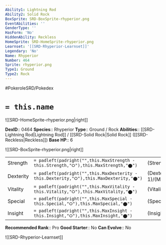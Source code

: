 ```yaml
---
Ability1: Lightning Rod
Ability2: Solid Rock
BoxSprite: SRD-BoxSprite-rhyperior.png
EventAbilities: ''
GenderType: ''
HasForm: 'No'
HiddenAbility: Reckless
HomeSprite: SRD-HomeSprite-rhyperior.png
Learnset: '[[SRD-Rhyperior-Learnset]]'
Legendary: 'No'
Name: Rhyperior
Number: 464
Sprite: rhyperior.png
Type1: Ground
Type2: Rock
---
```


#PokeroleSRD/Pokedex

# `= this.name`

![[SRD-HomeSprite-rhyperior.png|right]]

**DexID**:: 0464
**Species**:: Rhyperior
**Type**:: Ground / Rock
**Abilities**:: [[SRD-Lightning Rod|Lightning Rod]] / [[SRD-Solid Rock|Solid Rock]] ([[SRD-Reckless|Reckless]])
**Base HP**:: 6

![[SRD-BoxSprite-rhyperior.png|right]]

|           |                                                                                        |                                          |
| --------- | -------------------------------------------------------------------------------------- | ---------------------------------------- |
| Strength  | `= padleft(padright("",this.MaxStrength - this.Strength,"⭘"),this.MaxStrength,"⬤")`    | (Strength::3)/(MaxStrength::7)   |
| Dexterity | `= padleft(padright("",this.MaxDexterity - this.Dexterity,"⭘"),this.MaxDexterity,"⬤")` | (Dexterity:: 1)/(MaxDexterity::3) |
| Vitality  | `= padleft(padright("",this.MaxVitality - this.Vitality,"⭘"),this.MaxVitality,"⬤")`    | (Vitality::3)/(MaxVitality::7)   |
| Special   | `= padleft(padright("",this.MaxSpecial - this.Special,"⭘"),this.MaxSpecial,"⬤")`       | (Special::2)/(MaxSpecial::4)     |
| Insight   | `= padleft(padright("",this.MaxInsight - this.Insight,"⭘"),this.MaxInsight,"⬤")`       | (Insight::2)/(MaxInsight::4)     |

**Recommended Rank**:: Pro
**Good Starter**:: No
**Can Evolve**:: No

![[SRD-Rhyperior-Learnset]]